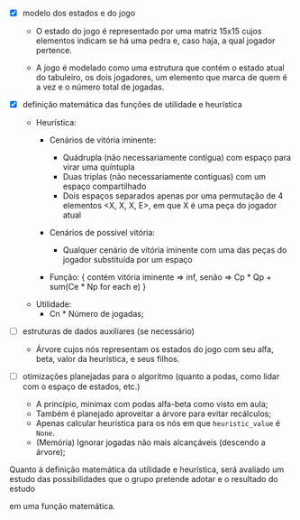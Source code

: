 - [X] modelo dos estados e do jogo

    - O estado do jogo é representado por uma matriz 15x15 cujos elementos
      indicam se há uma pedra e, caso haja, a qual jogador pertence.

    - A jogo é modelado como uma estrutura que contém o estado atual do
      tabuleiro, os dois jogadores, um elemento que marca de quem é a vez e o
      número total de jogadas.


- [X] definição matemática das funções de utilidade e heurística
    - Heurística:
        - Cenários de vitória iminente:
            - Quádrupla (não necessariamente contígua) com espaço para virar
              uma quíntupla
            - Duas triplas (não necessariamente contíguas) com um espaço
              compartilhado
            - Dois espaços separados apenas por uma permutação de 4 elementos
              <X, X, X, E>, em que X é uma peça do jogador atual
        - Cenários de possível vitória:
            - Qualquer cenário de vitória iminente com uma das peças do jogador
              substituída por um espaço

        - Função: { contém vitória iminente => inf, senão => Cp * Qp + sum(Ce *
          Np for each e) }
    - Utilidade:
        - Cn * Número de jogadas;

- [ ] estruturas de dados auxiliares (se necessário)
    - Árvore cujos nós representam os estados do jogo com seu alfa, beta, valor
      da heurística, e seus filhos.

- [ ] otimizações planejadas para o algoritmo (quanto a podas, como lidar com o
  espaço de estados, etc.)
    - A princípio, minimax com podas alfa-beta como visto em aula;
    - Também é planejado aproveitar a árvore para evitar recálculos;
    - Apenas calcular heurística para os nós em que `heuristic_value` é `None`.
    - (Memória) Ignorar jogadas não mais alcançáveis (descendo a árvore);

Quanto à definição matemática da utilidade e heurística, será avaliado um
estudo das possibilidades que o grupo pretende adotar e o resultado do estudo

em uma função matemática.
